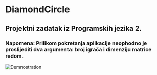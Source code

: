 # DiamondCircle
## Projektni zadatak iz **Programskih jezika 2**.
### Napomena: Prilikom pokretanja aplikacije neophodno je proslijediti dva argumenta: broj igrača i dimenziju matrice redom.

![Demnostration](https://github.com/Djed01/Diamond-Circle/blob/main/src/resources/img/Demonstration.gif)
